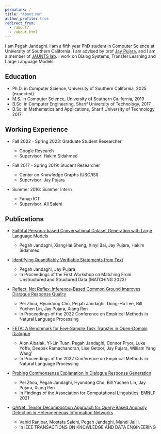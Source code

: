 ```yaml
---
permalink: /
title: "About Me"
author_profile: true
redirect_from: 
  - /about/
  - /about.html
---
```


I am Pegah Jandaghi. I am a fifth year PhD student in Computer Science at University of Southern California. 
I am advised by prof [Jay Pujara](https://www.jaypujara.org/), and I am a member of [JAUNTS lab](https://www.jauntslab.org/index.html). 
I work on Dialog Systems, Transfer Learning and Large Language Models.

Education
------
* Ph.D. in Computer Science, University of Southern California, 2025 (expected)
* M.S. in Computer Science, University of Southern California, 2019
* B.Sc. in Computer Engineering, Sharif University of Technology, 2017
* B.Sc. in Mathematics and Applications, Sharif University of Technology, 2017

Working Experience
------
* Fall 2022 - Spring 2023: Graduate Student Researcher
  * Google Research
  * Supervisor: Hakim Sidahmed

* Fall 2017 - Spring 2019: Student Researcher
  * Center on Knowledge Graphs (USC/ISI)
  * Supervisor: Jay Pujara

* Summer 2016: Summer Intern
  * Fanap ICT 
  * Supervisor: Ali Salehi

Publications
------
* [Faithful Persona-based Conversational Dataset Generation with Large Language Models](https://arxiv.org/abs/2312.10007.pdf)
  * Pegah Jandaghi, XiangHai Sheng, Xinyi Bai, Jay Pujara, Hakim Sidahmed

* [Identifying Quantifiably Verifiable Statements from Text](https://aclanthology.org/2023.matching-1.2.pdf)
  * Pegah Jandaghi, Jay Pujara
  * In Proceedings of the First Workshop on Matching From Unstructured and Structured Data (MATCHING 2023)

* [Reflect, Not Reflex: Inference-Based Common Ground Improves Dialogue Response Quality](https://aclanthology.org/2022.emnlp-main.714.pdf)
  * Pei Zhou, Hyundong Cho, Pegah Jandaghi, Dong-Ho Lee, Bill Yuchen Lin, Jay Pujara, Xiang Ren
  * In Proceedings of the 2022 Conference on Empirical Methods in Natural Language Processing

* [FETA: A Benchmark for Few-Sample Task Transfer in Open-Domain Dialogue](https://aclanthology.org/2022.emnlp-main.751.pdf)
  * Alon Albalak, Yi-Lin Tuan, Pegah Jandaghi, Connor Pryor, Luke Yoffe, Deepak Ramachandran, Lise Getoor, Jay Pujara, William Yang Wang' 
  * In Proceedings of the 2022 Conference on Empirical Methods in Natural Language Processing

* [Probing Commonsense Explanation in Dialogue Response Generation](https://aclanthology.org/2021.findings-emnlp.349.pdf)
  * Pei Zhou, Pegah Jandaghi, Hyundong Cho, Bill Yuchen Lin, Jay Pujara, Xiang Ren
  * In Findings of the Association for Computational Linguistics: EMNLP 2021

* [QANet: Tensor Decomposition Approach for Query-Based Anomaly Detection in Heterogeneous Information Networks](https://ieeexplore.ieee.org/stamp/stamp.jsp?tp=&arnumber=8488508&tag=1)
  * Vahid Ranjbar, Mostafa Salehi, Pegah Jandaghi, Mahdi Jalili.
  * In IEEE TRANSACTIONS ON KNOWLEDGE AND DATA ENGINEERING
